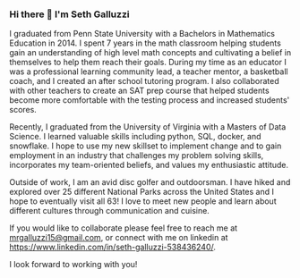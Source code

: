 ### Hi there 👋 I'm Seth Galluzzi

I graduated from Penn State University with a Bachelors in Mathematics Education in 2014. I spent 7 years in the math classroom helping students gain an understanding of high level math concepts and cultivating a belief in themselves to help them reach their goals. During my time as an educator I was a professional learning community lead, a teacher mentor, a basketball coach, and I created an after school tutoring program.  I also collaborated with other teachers to create an SAT prep course that helped students become more comfortable with the testing process and increased students' scores.

Recently, I graduated from the University of Virginia with a Masters of Data Science. I learned valuable skills including python, SQL, docker, and snowflake. I hope to use my new skillset to implement change and to gain employment in an industry that challenges my problem solving skills, incorporates my team-oriented beliefs, and values my enthusiastic attitude.

Outside of work, I am an avid disc golfer and outdoorsman. I have hiked and explored over 25 different National Parks across the United States and I hope to eventually visit all 63! I love to meet new people and learn about different cultures through communication and cuisine.  

If you would like to collaborate please feel free to reach me at mrgalluzzi15@gmail.com, or connect with me on linkedin at https://www.linkedin.com/in/seth-galluzzi-538436240/.

I look forward to working with you!
